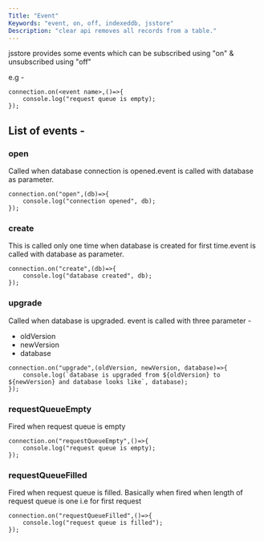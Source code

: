 ```yaml
---
Title: "Event"
Keywords: "event, on, off, indexeddb, jsstore"
Description: "clear api removes all records from a table."
---
```


jsstore provides some events which can be subscribed using "on" & unsubscribed using "off"

e.g -

```
connection.on(<event name>,()=>{
    console.log("request queue is empty);
});
```

## List of events - 

### open

Called when database connection is opened.event is called with database as parameter.

```
connection.on("open",(db)=>{
    console.log("connection opened", db);
});
```

### create

This is called only one time when database is created for first time.event is called with database as parameter. 

```
connection.on("create",(db)=>{
    console.log("database created", db);
});
```

### upgrade

Called when database is upgraded. event is called with three parameter -

* oldVersion
* newVersion
* database

```
connection.on("upgrade",(oldVersion, newVersion, database)=>{
    console.log(`database is upgraded from ${oldVersion} to ${newVersion} and database looks like`, database);
});
```

### requestQueueEmpty

Fired when request queue is empty

```
connection.on("requestQueueEmpty",()=>{
    console.log("request queue is empty);
});
```

### requestQueueFilled

Fired when request queue is filled. Basically when fired when length of request queue is one i.e for first request

```
connection.on("requestQueueFilled",()=>{
    console.log("request queue is filled");
});
```

 